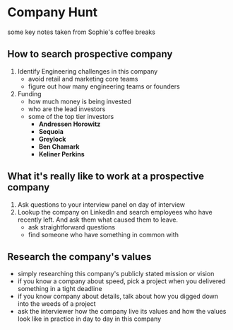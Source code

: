 # Company Hunt 
some key notes taken from Sophie's coffee breaks
## How to search prospective company

1. Identify Engineering challenges in this company 
	- avoid retail and marketing core teams
	- figure out how many engineering teams or founders 
2. Funding
	- how much money is being invested 
	- who are the lead investors
	- some of the top tier investors
		- **Andressen Horowitz**
		- **Sequoia**
		- **Greylock**
		- **Ben Chamark**
		- **Keliner Perkins**

## What it's really like to work at a prospective company

1. Ask questions to your interview panel on day of interview
2. Lookup the company on LinkedIn and search employees who have recently left. And ask them what caused them to leave. 
	- ask straightforward questions
	- find someone who have something in common with
	
## Research the company's values

- simply researching this company's publicly stated mission or vision 
- if you know a company about speed, pick a project when you delivered something in a tight deadline
- if you know company about details, talk about how you digged down into the weeds of a project
- ask the interviewer how the company live its values and how the values look like in practice in day to day in this company

